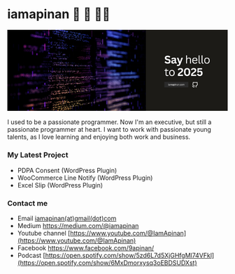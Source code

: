 # iamapinan 🚀 🎸 🤘🏻

<img src="https://raw.githubusercontent.com/iamapinan/iamapinan/master/ghbanner.png">

I used to be a passionate programmer. Now I'm an executive, but still a passionate programmer at heart. I want to work with passionate young talents, as I love learning and enjoying both work and business.


### My Latest Project
- PDPA Consent (WordPress Plugin)
- WooCommerce Line Notify (WordPress Plugin)
- Excel Slip (WordPress Plugin)

### Contact me
- Email [iamapinan(at)gmail(dot)com](mailto:iamapinan@gmail.com)
- Medium https://medium.com/@iamapinan
- Youtube channel [https://www.youtube.com/@IamApinan](https://www.youtube.com/@IamApinan)
- Facebook https://www.facebook.com/9apinan/
- Podcast [https://open.spotify.com/show/5zd6L7d5XjGHfgMl74VFkl](https://open.spotify.com/show/6MxDmorxysq3oEBDSUDXst)
